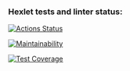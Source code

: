 ### Hexlet tests and linter status:
[![Actions Status](https://github.com/mapseam/php-project-48/actions/workflows/hexlet-check.yml/badge.svg)](https://github.com/mapseam/php-project-48/actions)

[![Maintainability](https://api.codeclimate.com/v1/badges/e7e67d84f2d75914e524/maintainability)](https://codeclimate.com/github/mapseam/php-project-48/maintainability)

[![Test Coverage](https://api.codeclimate.com/v1/badges/e7e67d84f2d75914e524/test_coverage)](https://codeclimate.com/github/mapseam/php-project-48/test_coverage)
